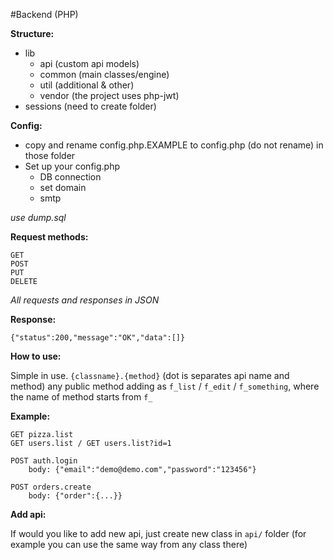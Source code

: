 #Backend (PHP)

__Structure:__
- lib
    - api (custom api models)
    - common (main classes/engine)
    - util (additional & other)
    - vendor (the project uses php-jwt)
- sessions (need to create folder)

__Config:__
- copy and rename config.php.EXAMPLE to config.php (do not rename)
in those folder
- Set up your config.php
    - DB connection
    - set domain
    - smtp

_use dump.sql_

__Request methods:__
```
GET
POST
PUT
DELETE
```

_All requests and responses in JSON_

__Response:__
```
{"status":200,"message":"OK","data":[]}
```

__How to use:__

Simple in use. 
`{classname}.{method}` (dot is separates api name and method)
any public method adding as `f_list` / `f_edit` / `f_something`, where the name of method starts from `f_`

__Example:__
```
GET pizza.list
GET users.list / GET users.list?id=1

POST auth.login
    body: {"email":"demo@demo.com","password":"123456"}

POST orders.create
    body: {"order":{...}}
```

__Add api:__

If would you like to add new api, just create new class in `api/` folder 
(for example you can use the same way from any class there)
